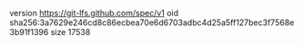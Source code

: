 version https://git-lfs.github.com/spec/v1
oid sha256:3a7629e246cd8c86ecbea70e6d6703adbc4d25a5ff127bec3f7568e3b91f1396
size 17538
